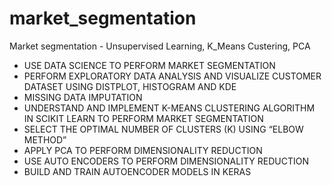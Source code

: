 # market_segmentation
Market segmentation - Unsupervised Learning, K_Means Custering, PCA

- USE DATA SCIENCE TO PERFORM MARKET SEGMENTATION 
- PERFORM EXPLORATORY DATA ANALYSIS AND VISUALIZE CUSTOMER DATASET USING DISTPLOT, HISTOGRAM AND KDE
- MISSING DATA IMPUTATION
- UNDERSTAND AND IMPLEMENT K-MEANS CLUSTERING ALGORITHM IN SCIKIT LEARN TO PERFORM MARKET SEGMENTATION
- SELECT THE OPTIMAL NUMBER OF CLUSTERS (K) USING “ELBOW METHOD”
- APPLY PCA TO PERFORM DIMENSIONALITY REDUCTION
- USE AUTO ENCODERS TO PERFORM DIMENSIONALITY REDUCTION
- BUILD AND TRAIN AUTOENCODER MODELS IN KERAS

